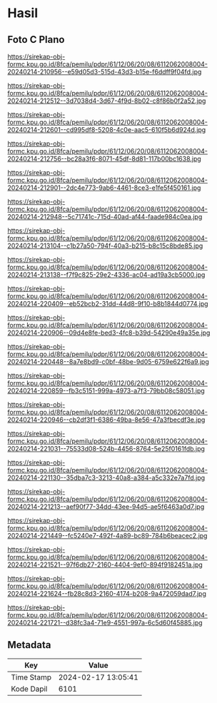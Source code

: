 # Hasil

## Foto C Plano

https://sirekap-obj-formc.kpu.go.id/8fca/pemilu/pdpr/61/12/06/20/08/6112062008004-20240214-210956--e59d05d3-515d-43d3-b15e-f6ddff9f04fd.jpg

https://sirekap-obj-formc.kpu.go.id/8fca/pemilu/pdpr/61/12/06/20/08/6112062008004-20240214-212512--3d7038d4-3d67-4f9d-8b02-c8f86b0f2a52.jpg

https://sirekap-obj-formc.kpu.go.id/8fca/pemilu/pdpr/61/12/06/20/08/6112062008004-20240214-212601--cd995df8-5208-4c0e-aac5-610f5b6d924d.jpg

https://sirekap-obj-formc.kpu.go.id/8fca/pemilu/pdpr/61/12/06/20/08/6112062008004-20240214-212756--bc28a3f6-8071-45df-8d81-117b00bc1638.jpg

https://sirekap-obj-formc.kpu.go.id/8fca/pemilu/pdpr/61/12/06/20/08/6112062008004-20240214-212901--2dc4e773-9ab6-4461-8ce3-e1fe5f450161.jpg

https://sirekap-obj-formc.kpu.go.id/8fca/pemilu/pdpr/61/12/06/20/08/6112062008004-20240214-212948--5c71741c-715d-40ad-af44-faade984c0ea.jpg

https://sirekap-obj-formc.kpu.go.id/8fca/pemilu/pdpr/61/12/06/20/08/6112062008004-20240214-213104--c1b27a50-794f-40a3-b215-b8c15c8bde85.jpg

https://sirekap-obj-formc.kpu.go.id/8fca/pemilu/pdpr/61/12/06/20/08/6112062008004-20240214-213138--f7f9c825-29e2-4336-ac04-ad19a3cb5000.jpg

https://sirekap-obj-formc.kpu.go.id/8fca/pemilu/pdpr/61/12/06/20/08/6112062008004-20240214-220409--eb52bcb2-31dd-44d8-9f10-b8b1844d0774.jpg

https://sirekap-obj-formc.kpu.go.id/8fca/pemilu/pdpr/61/12/06/20/08/6112062008004-20240214-220906--09d4e8fe-bed3-4fc8-b39d-54290e49a35e.jpg

https://sirekap-obj-formc.kpu.go.id/8fca/pemilu/pdpr/61/12/06/20/08/6112062008004-20240214-220448--8a7e8bd9-c0bf-48be-9d05-6759e622f6a9.jpg

https://sirekap-obj-formc.kpu.go.id/8fca/pemilu/pdpr/61/12/06/20/08/6112062008004-20240214-220859--fb3c5151-999a-4973-a7f3-79bb08c58051.jpg

https://sirekap-obj-formc.kpu.go.id/8fca/pemilu/pdpr/61/12/06/20/08/6112062008004-20240214-220946--cb2df3f1-6386-49ba-8e56-47a3fbecdf3e.jpg

https://sirekap-obj-formc.kpu.go.id/8fca/pemilu/pdpr/61/12/06/20/08/6112062008004-20240214-221031--75533d08-524b-4456-8764-5e25f0161fdb.jpg

https://sirekap-obj-formc.kpu.go.id/8fca/pemilu/pdpr/61/12/06/20/08/6112062008004-20240214-221130--35dba7c3-3213-40a8-a384-a5c332e7a7fd.jpg

https://sirekap-obj-formc.kpu.go.id/8fca/pemilu/pdpr/61/12/06/20/08/6112062008004-20240214-221213--aef90f77-34dd-43ee-94d5-ae5f6463a0d7.jpg

https://sirekap-obj-formc.kpu.go.id/8fca/pemilu/pdpr/61/12/06/20/08/6112062008004-20240214-221449--fc5240e7-492f-4a89-bc89-784b6beacec2.jpg

https://sirekap-obj-formc.kpu.go.id/8fca/pemilu/pdpr/61/12/06/20/08/6112062008004-20240214-221521--97f6db27-2160-4404-9ef0-894f9182451a.jpg

https://sirekap-obj-formc.kpu.go.id/8fca/pemilu/pdpr/61/12/06/20/08/6112062008004-20240214-221624--fb28c8d3-2160-4174-b208-9a472059dad7.jpg

https://sirekap-obj-formc.kpu.go.id/8fca/pemilu/pdpr/61/12/06/20/08/6112062008004-20240214-221721--d38fc3a4-71e9-4551-997a-6c5d60f45885.jpg


## Metadata

| Key        | Value               |
| ---------- | ------------------- |
| Time Stamp | 2024-02-17 13:05:41 |
| Kode Dapil | 6101                |



